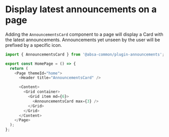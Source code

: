 # Display latest announcements on a page

Adding the `AnnouncementsCard` component to a page will display a Card with the latest announcements.
Announcements yet unseen by the user will be prefixed by a specific icon.

```ts
import { AnnouncementsCard } from '@absa-common/plugin-announcements';

export const HomePage = () => {
  return (
    <Page themeId="home">
      <Header title="AnnouncementsCard" />

      <Content>
        <Grid container>
          <Grid item md={6}>
            <AnnouncementsCard max={3} />
          </Grid>
        </Grid>
      </Content>
    </Page>
  );
};
```
